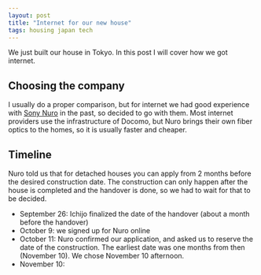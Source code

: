 ```yaml
---
layout: post
title: "Internet for our new house"
tags: housing japan tech
---
```


We just built our house in Tokyo. In this post I will cover how we got internet.

<!--break-->

## Choosing the company

I usually do a proper comparison, but for internet we had good experience with [Sony Nuro](https://www.nuro.jp/) in the past, so decided to go with them. Most internet providers use the infrastructure of Docomo, but Nuro brings their own fiber optics to the homes, so it is usually faster and cheaper.

## Timeline

Nuro told us that for detached houses you can apply from 2 months before the desired construction date. The construction can only happen after the house is completed and the handover is done, so we had to wait for that to be decided.

* September 26: Ichijo finalized the date of the handover (about a month before the handover)
* October 9: we signed up for Nuro online
* October 11: Nuro confirmed our application, and asked us to reserve the date of the construction. The earliest date was one months from then (November 10). We chose November 10 afternoon.
* November 10: 

